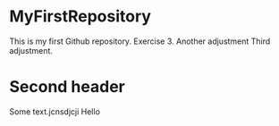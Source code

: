# MyFirstRepository
This is my first Github repository. Exercise 3.
Another adjustment
Third adjustment.

# Second header
Some text.jcnsdjcji
Hello